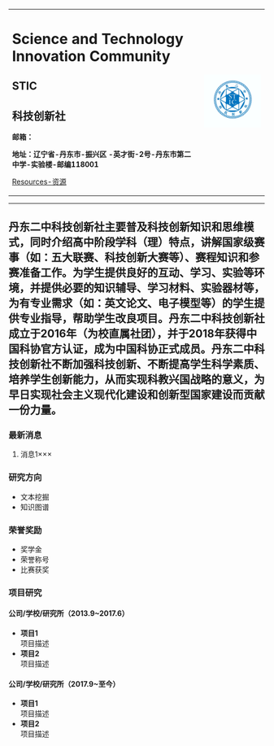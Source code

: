 <div>
<table border="0">
  <tr>
    <td width="75%">
      <h1>Science and Technology Innovation Community</h1>
      <p><h2>STIC</h2></p>
      <p><h2>科技创新社</h2></p>
      <p><b>邮箱：</b></p>
      <p><b>地址：辽宁省-丹东市-振兴区
        -英才街-2号-丹东市第二中学-实验楼-邮编118001</b></p>
      <p><a href="/library.html">Resources-资源</a></p>
    </td>
    <td width="25%">
      <img src="/001.jpg" width="100%">
    </td>
  </tr>
</table>
</div>

---
丹东二中科技创新社主要普及科技创新知识和思维模式，同时介绍高中阶段学科（理）特点，讲解国家级赛事（如：五大联赛、科技创新大赛等）、赛程知识和参赛准备工作。为学生提供良好的互动、学习、实验等环境，并提供必要的知识辅导、学习材料、实验器材等，为有专业需求（如：英文论文、电子模型等）的学生提供专业指导，帮助学生改良项目。丹东二中科技创新社成立于2016年（为校直属社团），并于2018年获得中国科协官方认证，成为中国科协正式成员。丹东二中科技创新社不断加强科技创新、不断提高学生科学素质、培养学生创新能力，从而实现科教兴国战略的意义，为早日实现社会主义现代化建设和创新型国家建设而贡献一份力量。
---

### 最新消息
1. 消息1×××

### 研究方向
- 文本挖掘
- 知识图谱

### 荣誉奖励
- 奖学金
- 荣誉称号
- 比赛获奖

### 项目研究
#### 公司/学校/研究所（2013.9~2017.6）
- **项目1**  
项目描述
- **项目2**  
项目描述

#### 公司/学校/研究所（2017.9~至今）
- **项目1**  
项目描述
- **项目2**  
项目描述

